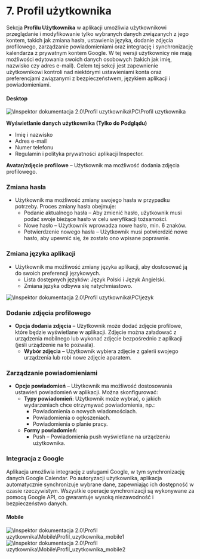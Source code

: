 # 7. Profil użytkownika

Sekcja **Profilu Użytkownika** w aplikacji umożliwia użytkownikowi przeglądanie i modyfikowanie tylko wybranych danych związanych z jego kontem, takich jak zmiana hasła, ustawienia języka, dodanie zdjęcia profilowego, zarządzanie powiadomieniami oraz integrację i synchronizację kalendarza z prywatnym kontem Google. W tej wersji użytkownicy nie mają możliwości edytowania swoich danych osobowych (takich jak imię, nazwisko czy adres e-mail). Celem tej sekcji jest zapewnienie użytkownikowi kontroli nad niektórymi ustawieniami konta oraz preferencjami związanymi z bezpieczeństwem, językiem aplikacji i powiadomieniami.

#### Desktop

![\Inspektor dokumentacja 2.0\Profil uzytkownika\PC\Profil uzytkownika](/image/sample.webp)

**Wyświetlanie danych użytkownika (Tylko do Podglądu)**
* Imię i nazwisko
* Adres e-mail
* Numer telefonu 
* Regulamin i polityka prywatności aplikacji Inspector.


**Avatar/zdjęcie profilowe** – Użytkownik ma możliwość dodania zdjęcia profilowego.

### **Zmiana hasła**
* Użytkownik ma możliwość zmiany swojego hasła w przypadku potrzeby. Proces zmiany hasła obejmuje:
    * Podanie aktualnego hasła – Aby zmienić hasło, użytkownik musi podać swoje bieżące hasło w celu weryfikacji tożsamości.
    * Nowe hasło – Użytkownik wprowadza nowe hasło, min. 6 znaków.
    * Potwierdzenie nowego hasła – Użytkownik musi potwierdzić nowe hasło, aby upewnić się, że zostało ono wpisane poprawnie.

### **Zmiana języka aplikacji**
* Użytkownik ma możliwość zmiany języka aplikacji, aby dostosować ją do swoich preferencji językowych.
    * Lista dostępnych języków: Język Polski i Język Angielski.
    * Zmiana języka odbywa się natychmiastowo.

![\Inspektor dokumentacja 2.0\Profil uzytkownika\PC\jezyk](/image/sample.webp)

### Dodanie zdjęcia profilowego
* **Opcja dodania zdjęcia** – Użytkownik może dodać zdjęcie profilowe, które będzie wyświetlane w aplikacji. Zdjęcie można załadować z urządzenia mobilnego lub wykonać zdjęcie bezpośrednio z aplikacji (jeśli urządzenie na to pozwala).
    * **Wybór zdjęcia** – Użytkownik wybiera zdjęcie z galerii swojego urządzenia lub robi nowe zdjęcie aparatem.

### Zarządzanie powiadomieniami
* **Opcje powiadomień** – Użytkownik ma możliwość dostosowania ustawień powiadomień w aplikacji. Można skonfigurować:
    * **Typy powiadomień**: Użytkownik może wybrać, o jakich wydarzeniach chce otrzymywać powiadomienia, np.:
        * Powiadomienia o nowych wiadomościach.
        * Powiadomienia o ogłoszeniach.
        * Powiadomienia o planie pracy.
    * **Formy powiadomień**:
        * Push – Powiadomienia push wyświetlane na urządzeniu użytkownika.

### Integracja z Google	
Aplikacja umożliwia integrację z usługami Google, w tym synchronizację danych Google Calendar. Po autoryzacji użytkownika, aplikacja automatycznie synchronizuje wybrane dane, zapewniając ich dostępność w czasie rzeczywistym. Wszystkie operacje synchronizacji są wykonywane za pomocą Google API, co gwarantuje wysoką niezawodność i bezpieczeństwo danych.


#### Mobile

![\Inspektor dokumentacja 2.0\Profil uzytkownika\Mobile\Profil_uzytkownika_mobile1](/image/sample.webp)
![\Inspektor dokumentacja 2.0\Profil uzytkownika\Mobile\Profil_uzytkownika_mobile2](/image/sample.webp)